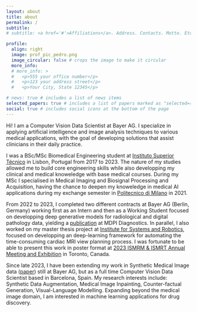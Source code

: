 ```yaml
---
layout: about
title: about
permalink: /
subtitle: 
# subtitle: <a href='#'>Affiliations</a>. Address. Contacts. Motto. Etc.

profile:
  align: right
  image: prof_pic_pedro.png
  image_circular: false # crops the image to make it circular
  more_info: 
  # more_info: >
  #   <p>555 your office number</p>
  #   <p>123 your address street</p>
  #   <p>Your City, State 12345</p>

# news: true # includes a list of news items
selected_papers: true # includes a list of papers marked as "selected={true}"
social: true # includes social icons at the bottom of the page
---
```


Hi! I am a Computer Vision Data Scientist at Bayer AG. I specialize in applying artificial intelligence and image analysis techniques to various medical applications, with the goal of developing solutions that assist clinicians in their daily practice.

I was a BSc/MSc Biomedical Engineering student at [Instituto Superior Técnico](https://tecnico.ulisboa.pt/en/) in Lisbon, Portugal from 2017 to 2023. The nature of my studies allowed me to build core engineering skills while also developping my clinical and medical knoweledge with base medical courses. During my MSc I specialised in Medical Imaging and Biosignal Processing and Acquisition, having the chance to deepen my knoweledge in medical AI applications during my exchange semester in [Politecnico di Milano](https://www.polimi.it/) in 2021.

From 2022 to 2023, I completed two different contracts at Bayer AG (Berlin, Germany) working first as an Intern and then as a Working Student focused on developping deep generative models for radiological and digital pathology data, yielding a [publication](https://www.mdpi.com/2075-4418/14/13/1442) at MDPI Diagnostics. In parallel, I also worked on my master thesis project at [Institute for Systems and Robotics](https://welcome.isr.tecnico.ulisboa.pt/), focused on developping an deep-learning framework for automating the time-consuming cardiac MRI view planning process. I was fortunate to be able to present this work in poster format at [2023 ISMRM & ISMRT Annual Meeting and Exhibition](https://www.ismrm.org/23m/) in Toronto, Canada.

Since late 2023, I have been extending my work in Synthetic Medical Image data ([paper](https://arxiv.org/abs/2407.11594)) still at Bayer AG, but as a full time Computer Vision Data Scientist based in Barcelona, Spain. My research interests include: Synthetic Data Augmentation, Medical Image Inpainting, Counter-factual Generation, Visual-Language Modelling. Expanding beyond the medical image domain, I am interested in machine learning applications for drug discovery.